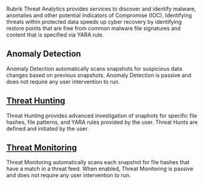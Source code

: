 Rubrik Threat Analytics provides services to discover and identify malware, anomalies and other potential Indicators of Compromise (IOC). Identifying threats within protected data speeds up cyber recovery by identifying restore points that are free from common malware file signatures and content that is specified via YARA rule.

## Anomaly Detection

Anomaly Detection automatically scans snapshots for suspicious data changes based on previous snapshots. Anomaly Detection is passive and does not require any user intervention to run.

## [Threat Hunting](Threat-Hunting/)

Threat Hunting provides advanced investigation of snaphots for specific file hashes, file patterns, and YARA rules provided by the user. Threat Hunts are defined and initiated by the user.

## [Threat Monitoring](Threat-Monitoring/)

Threat Monitoring automatically scans each snapshot for file hashes that have a match in a threat feed. When enabled, Threat Monitoring is passive and does not require any user intervention to run.
